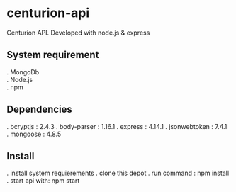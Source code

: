 # centurion-api

Centurion API. Developed with node.js & express

## System requirement

. MongoDb <br/>
. Node.js <br/>
. npm

## Dependencies

. bcryptjs : 2.4.3
. body-parser : 1.16.1
. express : 4.14.1
. jsonwebtoken : 7.4.1
. mongoose : 4.8.5

## Install

. install system requierements
. clone this depot
. run command : npm install
. start api with: npm start
